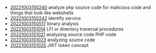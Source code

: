 - [20221003150240](/zet/20221003150240/README.md) analyze php source code for malicious code and things that look like webshells
- [20221003150242](/zet/20221003150242/README.md) identify service
- [20221003150517](/zet/20221003150517/README.md) binary analysis
- [20221003151014](/zet/20221003151014/README.md) LFI or directory traversal procedures
- [20221003151021](/zet/20221003151021/README.md) analyzing source code PHP code
- [20221003151023](/zet/20221003151023/README.md) analyzing source code
- [20221003151025](/zet/20221003151025/README.md) JWT token concept
